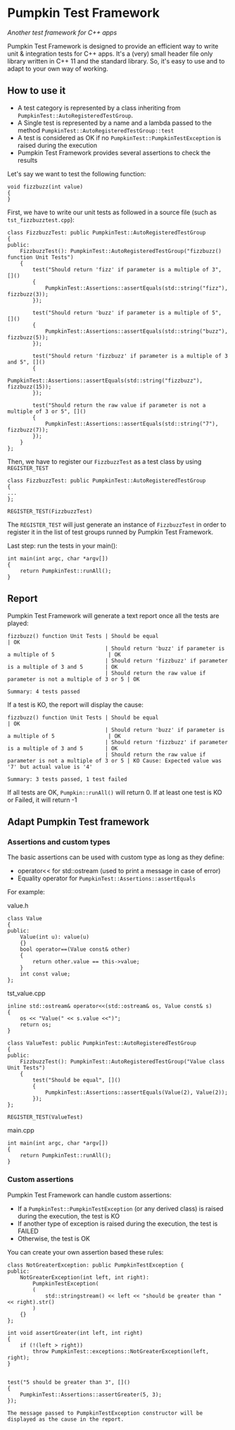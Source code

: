 # Pumpkin Test Framework
*Another test framework for C++ apps*

Pumpkin Test Framework is designed to provide an efficient way to write unit & integration tests for C++ apps.
It's a (very) small header file only library written in C++ 11 and the standard library. So, it's easy to use and to adapt to your own way of working.

## How to use it


* A test category is represented by a class inheriting from `PumpkinTest::AutoRegisteredTestGroup`.
* A Single test is represented by a name and a lambda passed to the method `PumpkinTest::AutoRegisteredTestGroup::test`
* A test is considered as OK if no `PumpkinTest::PumpkinTestException` is raised during the execution
* Pumpkin Test Framework provides several assertions to check the results

Let's say we want to test the following function:

```
void fizzbuzz(int value)
{
}
```

First, we have to write our unit tests as followed in a source file (such as `tst_fizzbuzztest.cpp`):

```
class FizzbuzzTest: public PumpkinTest::AutoRegisteredTestGroup
{
public:
    FizzbuzzTest(): PumpkinTest::AutoRegisteredTestGroup("fizzbuzz() function Unit Tests")
	{
	    test("Should return 'fizz' if parameter is a multiple of 3", []()
		{
		    PumpkinTest::Assertions::assertEquals(std::string("fizz"), fizzbuzz(3));
		});

        test("Should return 'buzz' if parameter is a multiple of 5", []()
		{
		    PumpkinTest::Assertions::assertEquals(std::string("buzz"), fizzbuzz(5));
		});

        test("Should return 'fizzbuzz' if parameter is a multiple of 3 and 5", []()
		{
		    PumpkinTest::Assertions::assertEquals(std::string("fizzbuzz"), fizzbuzz(15));
		});

        test("Should return the raw value if parameter is not a multiple of 3 or 5", []()
		{
		    PumpkinTest::Assertions::assertEquals(std::string("7"), fizzbuzz(7));
		});
	}
};
```

Then, we have to register our `FizzbuzzTest` as a test class by using `REGISTER_TEST`


```
class FizzbuzzTest: public PumpkinTest::AutoRegisteredTestGroup
{
...
};

REGISTER_TEST(FizzbuzzTest)
```

The `REGISTER_TEST` will just generate an instance of `FizzbuzzTest` in order to register it in the list of test groups runned by Pumpkin Test Framework.


Last step: run the tests in your main():

```
int main(int argc, char *argv[])
{
    return PumpkinTest::runAll();
}
```

## Report

Pumpkin Test Framework will generate a text report once all the tests are played:

```
fizzbuzz() function Unit Tests | Should be equal                                                      | OK
                               | Should return 'buzz' if parameter is a multiple of 5                 | OK
							   | Should return 'fizzbuzz' if parameter is a multiple of 3 and 5       | OK
							   | Should return the raw value if parameter is not a multiple of 3 or 5 | OK

Summary: 4 tests passed
```

If a test is KO, the report will display the cause:

```
fizzbuzz() function Unit Tests | Should be equal                                                      | OK
                               | Should return 'buzz' if parameter is a multiple of 5                 | OK
							   | Should return 'fizzbuzz' if parameter is a multiple of 3 and 5       | OK
							   | Should return the raw value if parameter is not a multiple of 3 or 5 | KO Cause: Expected value was '7' but actual value is '4'

Summary: 3 tests passed, 1 test failed
```

If all tests are OK, `Pumpkin::runAll()` will return 0. If at least one test is KO or Failed, it will return -1

## Adapt Pumpkin Test framework

### Assertions and custom types
The basic assertions can be used with custom type as long as they define:
* operator<< for std::ostream (used to print a message in case of error)
* Equality operator for `PumpkinTest::Assertions::assertEquals`

For example:

value.h
```
class Value
{
public:
    Value(int u): value(u)
	{}
	bool operator==(Value const& other)
	{
	    return other.value == this->value;
	}
	int const value;
};
```

tst_value.cpp
```
inline std::ostream& operator<<(std::ostream& os, Value const& s)
{
    os << "Value(" << s.value <<")";
	return os;
}

class ValueTest: public PumpkinTest::AutoRegisteredTestGroup
{
public:
    FizzbuzzTest(): PumpkinTest::AutoRegisteredTestGroup("Value class Unit Tests")
	{
	    test("Should be equal", []()
		{
		    PumpkinTest::Assertions::assertEquals(Value(2), Value(2));
		});
};

REGISTER_TEST(ValueTest)
```

main.cpp
```
int main(int argc, char *argv[])
{
    return PumpkinTest::runAll();
}
```

### Custom assertions

Pumpkin Test Framework can handle custom assertions:
* If a `PumpkinTest::PumpkinTestException` (or any derived class) is raised during the execution, the test is KO
* If another type of exception is raised during the execution, the test is FAILED
* Otherwise, the test is OK

You can create your own assertion based these rules:

```
class NotGreaterException: public PumpkinTestException {
public:
    NotGreaterException(int left, int right):
	    PumpkinTestException(
		(
		    std::stringstream() << left << "should be greater than " << right).str()
		)
	{}
};

int void assertGreater(int left, int right)
{
    if (!(left > right))
	    throw PumpkinTest::exceptions::NotGreaterException(left, right);
}


test("5 should be greater than 3", []()
{
    PumpkinTest::Assertions::assertGreater(5, 3);
});

The message passed to PumpkinTestException constructor will be displayed as the cause in the report.

```
